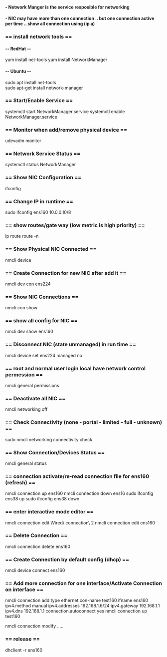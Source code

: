 #### - Network Manger is the service resposible for networking
#### - NIC may have more than one connection .. but one connection active per time .. show all connection using (ip a)


### == install network tools ==

#### -- RedHat --
yum install net-tools 
yum install NetworkManager

#### -- Ubuntu --
sudo apt install net-tools  
sudo apt-get install network-manager

### == Start/Enable Service ==
systemctl start NetworkManager.service 
systemctl enable NetworkManager.service

### == Monitor when add/remove physical device ==
udevadm monitor

### == Network Service Status ==
systemctl status NetworkManager

### == Show NIC Configuration ==
ifconfig 

### == Change IP in runtime ==
sudo ifconfig ens160 10.0.0.10/8

### == show routes/gate way (low metric is high priority) ==
ip route
route -n

### == Show Physical NIC Connected ==
nmcli device

### == Create Connection for new NIC after add it ==
nmcli dev con ens224

### == Show NIC Connections ==
nmcli con show

### == show all config for NIC ==
nmcli dev show ens160

### == Disconnect NIC (state unmanaged) in run time ==
nmcli device set ens224 managed no

### == root and normal user login local have network control permession ==
nmcli general permissions 

### == Deactivate all NIC ==
nmcli networking off

### == Check Connectivity (none - portal - limited - full - unknown) ==
sudo nmcli networking connectivity check

### == Show Connection/Devices Status ==
nmcli general status

### == connection activate/re-read connection file for ens160 (refresh) ==
nmcli connection up ens160
nmcli connection down ens16
sudo ifconfig ens38 up
sudo ifconfig ens38 down

### == enter interactive mode editor ==
nmcli connection edit Wired\ connection\ 2
nmcli connection edit ens160

### == Delete Connection ==
nmcli connection delete ens160

### == Create Connection by default config (dhcp) ==
nmcli device connect ens160

### == Add more connection for one interface/Activate Connection on interface ==
nmcli connection add type ethernet con-name test160 ifname ens160 ipv4.method manual ipv4.addresses 192.168.1.6/24 ipv4.gateway 192.168.1.1 ipv4.dns 192.168.1.1 connection.autoconnect yes
nmcli connection up test160

nmcli connection modify .....

### == release ==
dhclient -r ens160
